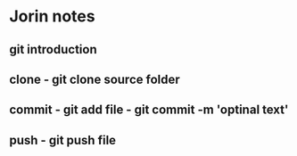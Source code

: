 # Jorin notes
## git introduction
## clone - git clone source folder
## commit - git add file - git commit -m 'optinal text'
## push - git push file